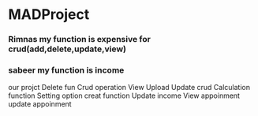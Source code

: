 # MADProject

### Rimnas my function is expensive for crud(add,delete,update,view)

### sabeer my function is income
our projct 
Delete fun
Crud operation 
View 
Upload
Update crud 
Calculation function 
Setting option 
creat function 
Update income 
View appoinment
update appoinment 
